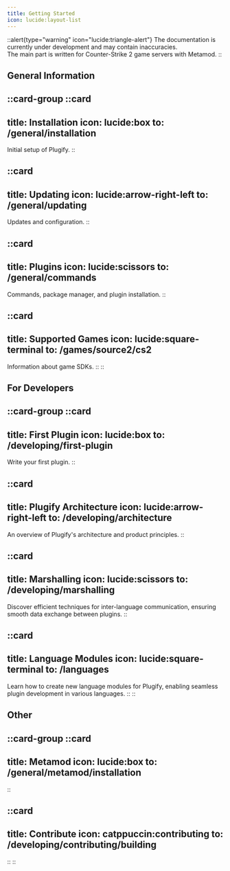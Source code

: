 ```yaml
---
title: Getting Started
icon: lucide:layout-list
---
```


::alert{type="warning" icon="lucide:triangle-alert"}
  The documentation is currently under development and may contain inaccuracies.  
  The main part is written for Counter-Strike 2 game servers with Metamod.
::

## General Information

::card-group
  ::card
  ---
  title: Installation
  icon: lucide:box
  to: /general/installation
  ---
  Initial setup of Plugify.
  ::

  ::card
  ---
  title: Updating
  icon: lucide:arrow-right-left
  to: /general/updating
  ---
  Updates and configuration.
  ::

  ::card
  ---
  title: Plugins
  icon: lucide:scissors
  to: /general/commands
  ---
  Commands, package manager, and plugin installation.
  ::

  ::card
  ---
  title: Supported Games
  icon: lucide:square-terminal
  to: /games/source2/cs2
  ---
  Information about game SDKs.
  ::
::

## For Developers

::card-group
  ::card
  ---
  title: First Plugin
  icon: lucide:box
  to: /developing/first-plugin
  ---
  Write your first plugin.
  ::

  ::card
  ---
  title: Plugify Architecture
  icon: lucide:arrow-right-left
  to: /developing/architecture
  ---
  An overview of Plugify's architecture and product principles.
  ::

  ::card
  ---
  title: Marshalling
  icon: lucide:scissors
  to: /developing/marshalling
  ---
  Discover efficient techniques for inter-language communication, ensuring smooth data exchange between plugins.
  ::

  ::card
  ---
  title: Language Modules
  icon: lucide:square-terminal
  to: /languages
  ---
  Learn how to create new language modules for Plugify, enabling seamless plugin development in various languages.
  ::
::

## Other
::card-group
  ::card
  ---
  title: Metamod
  icon: lucide:box
  to: /general/metamod/installation
  ---
  
  ::

  ::card
  ---
  title: Contribute
  icon: catppuccin:contributing
  to: /developing/contributing/building
  ---
  
  ::
::

